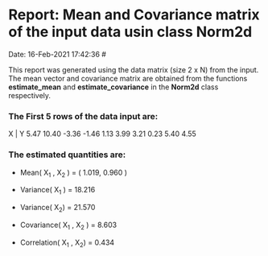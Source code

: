 # Report: Mean and Covariance matrix of the input data usin class Norm2d 

Date:                                                       16-Feb-2021 17:42:36  #

This report was generated using the data matrix (size 2 x N) from the input. The mean vector and covariance matrix are obtained from the functions **estimate_mean** and **estimate_covariance** in the **Norm2d** class respectively.
### The First 5 rows of the data input are:
X  |  Y
5.47 10.40
-3.36 -1.46
1.13 3.99
3.21 0.23
5.40 4.55

### The estimated quantities are:
- Mean( X<sub>1</sub> , X<sub>2</sub> ) = ( 1.019, 0.960 )
- Variance( X<sub>1</sub> ) = 18.216 

- Variance( X<sub>2</sub>) = 21.570 

- Covariance( X<sub>1</sub> , X<sub>2</sub> ) = 8.603 

- Correlation( X<sub>1</sub> , X<sub>2</sub>) = 0.434 
